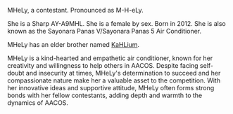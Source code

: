 MHeLy, a contestant. Pronounced as M-H-eLy.  

She is a Sharp AY-A9MHL. She is a female by sex. Born in 2012. She is also known as the Sayonara Panas V/Sayonara Panas 5 Air Conditioner.

MHeLy has an elder brother named [KaHLium](#KaHLium).


MHeLy is a kind-hearted and empathetic air conditioner, known for her creativity and willingness to help others in AACOS. Despite facing self-doubt and insecurity at times, MHeLy's determination to succeed and her compassionate nature make her a valuable asset to the competition. With her innovative ideas and supportive attitude, MHeLy often forms strong bonds with her fellow contestants, adding depth and warmth to the dynamics of AACOS.